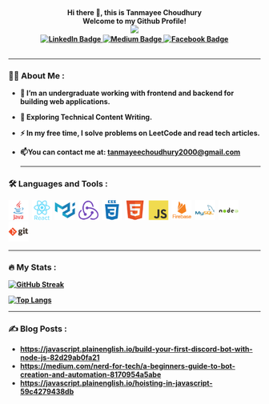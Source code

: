 

<!--
**tanmayee-07/tanmayee-07** is a ✨ _special_ ✨ repository because its `README.md` (this file) appears on your GitHub profile.

Here are some ideas to get you started:

- 🔭 I’m currently working on ...
- 🌱 I’m currently learning ...
- 👯 I’m looking to collaborate on ...
- 🤔 I’m looking for help with ...
- 💬 Ask me about ...
- 📫 How to reach me: ...
- 😄 Pronouns: ...
- ⚡ Fun fact: ...
-->

<div id="header" align="center">
  <b>Hi there 👋, this is Tanmayee Choudhury<b> <br>
  <b>Welcome to my Github Profile!<b> <br>
  <img src="https://media.giphy.com/media/paTz7UZbPfTZFRYnnB/giphy.gif" width="300"/>


<div id="badges">
  <a href="https://www.linkedin.com/in/tanmayee-choudhury-56154b1b3/">
    <img src="https://img.shields.io/badge/LinkedIn-blue?style=for-the-badge&logo=linkedin&logoColor=white" alt="LinkedIn Badge"/>
  </a>
  <a href="https://medium.com/@tanmayee07">
    <img src="https://img.shields.io/badge/Medium-black?style=for-the-badge&logo=medium&logoColor=white" alt="Medium Badge"/>
  </a>
  <a href="https://www.facebook.com/tanmayee.choudhury">
    <img src="https://img.shields.io/badge/Facebook-informational?style=for-the-badge&logo=facebook&logoColor=white" alt="Facebook Badge"/>
  </a>
</div>
  <img src="https://komarev.com/ghpvc/?username=tanmayee-07&style=flat-square&color=red" alt=""/>
  </div>
  
  ---

### :woman_technologist: About Me :

- :telescope: I’m an undergraduate working with frontend and backend for building web applications.

- :seedling: Exploring Technical Content Writing.

- :zap: In my free time, I solve problems on LeetCode and read tech articles.

- :mailbox:You can contact me at: tanmayeechoudhury2000@gmail.com
  
  ---

### :hammer_and_wrench: Languages and Tools :
<div>
  <img src="https://github.com/devicons/devicon/blob/master/icons/java/java-original-wordmark.svg" title="Java" alt="Java" width="40" height="40"/>&nbsp;
  <img src="https://github.com/devicons/devicon/blob/master/icons/react/react-original-wordmark.svg" title="React" alt="React" width="40" height="40"/>&nbsp;
  <img src="https://github.com/devicons/devicon/blob/master/icons/materialui/materialui-original.svg" title="Material UI" alt="Material UI" width="40" height="40"/>&nbsp;
  <img src="https://github.com/devicons/devicon/blob/master/icons/redux/redux-original.svg" title="Redux" alt="Redux " width="40" height="40"/>&nbsp;
  <img src="https://github.com/devicons/devicon/blob/master/icons/css3/css3-plain-wordmark.svg"  title="CSS3" alt="CSS" width="40" height="40"/>&nbsp;
  <img src="https://github.com/devicons/devicon/blob/master/icons/html5/html5-original.svg" title="HTML5" alt="HTML" width="40" height="40"/>&nbsp;
  <img src="https://github.com/devicons/devicon/blob/master/icons/javascript/javascript-original.svg" title="JavaScript" alt="JavaScript" width="40" height="40"/>&nbsp;
  <img src="https://github.com/devicons/devicon/blob/master/icons/firebase/firebase-plain-wordmark.svg" title="Firebase" alt="Firebase" width="40" height="40"/>&nbsp;
  <img src="https://github.com/devicons/devicon/blob/master/icons/mysql/mysql-original-wordmark.svg" title="MySQL"  alt="MySQL" width="40" height="40"/>&nbsp;
  <img src="https://github.com/devicons/devicon/blob/master/icons/nodejs/nodejs-original-wordmark.svg" title="NodeJS" alt="NodeJS" width="40" height="40"/>&nbsp;
  <img src="https://github.com/devicons/devicon/blob/master/icons/git/git-original-wordmark.svg" title="Git" **alt="Git" width="40" height="40"/>
</div>

---

### :fire: My Stats :
[![GitHub Streak](http://github-readme-streak-stats.herokuapp.com?user=tanmayee-07&theme=dark&background=000000)](https://git.io/streak-stats)

[![Top Langs](https://github-readme-stats.vercel.app/api/top-langs/?username=tanmayee-07&layout=compact&theme=vision-friendly-dark)](https://github.com/anuraghazra/github-readme-stats)

---

### :writing_hand: Blog Posts :
- https://javascript.plainenglish.io/build-your-first-discord-bot-with-node-js-82d29ab0fa21
- https://medium.com/nerd-for-tech/a-beginners-guide-to-bot-creation-and-automation-8170954a5abe
- https://javascript.plainenglish.io/hoisting-in-javascript-59c4279438db

